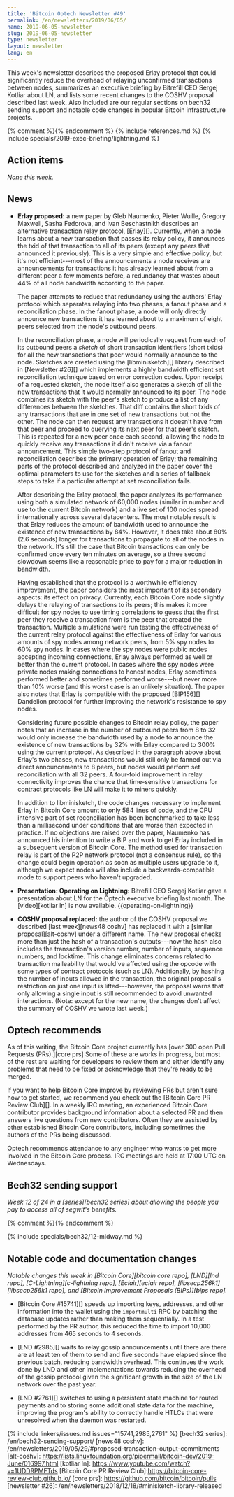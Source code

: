 ```yaml
---
title: 'Bitcoin Optech Newsletter #49'
permalink: /en/newsletters/2019/06/05/
name: 2019-06-05-newsletter
slug: 2019-06-05-newsletter
type: newsletter
layout: newsletter
lang: en
---
```

This week's newsletter describes the proposed Erlay protocol that could
significantly reduce the overhead of relaying unconfirmed transactions between
nodes, summarizes an executive briefing by Bitrefill CEO Sergej Kotliar about
LN, and lists some recent changes to the COSHV proposal described last week.
Also included are our regular sections on bech32 sending support and notable
code changes in popular Bitcoin infrastructure projects.

{% comment %}<!-- include references.md below the fold but above any Jekyll/Liquid variables-->{% endcomment %}
{% include references.md %}
{% include specials/2019-exec-briefing/lightning.md %}

## Action items

*None this week.*

## News

- **Erlay proposed:** a new paper by Gleb Naumenko, Pieter Wuille, Gregory
  Maxwell, Sasha Fedorova, and Ivan Beschastnikh describes an alternative
transaction relay protocol, [Erlay][].  Currently, when a node learns about a
new transaction that passes its relay policy, it announces the txid of that
transaction to all of its peers (except any peers that announced it
previously).  This is a very simple and effective policy, but it's not
efficient---most of the announcements a node receives are announcements for
transactions it has already learned about from a different peer a few moments
before, a redundancy that wastes about 44% of all node bandwidth according to
the paper.

    The paper attempts to reduce that redundancy using the authors' Erlay
protocol which separates relaying into two phases, a fanout phase and a
reconciliation phase.  In the fanout phase, a node will only directly announce
new transactions it has learned about to a maximum of eight peers selected from
the node's outbound peers.

    In the reconciliation phase, a node will periodically request from each of
its outbound peers a *sketch* of short transaction identifiers (short txids)
for all the new transactions that peer would normally announce to the node.
Sketches are created using the [libminisketch][] library described in
[Newsletter #26][] which implements a highly bandwidth efficient set
reconciliation technique based on error correction codes.  Upon receipt of a
requested sketch, the node itself also generates a sketch of all the new
transactions that it would normally announced to its peer.  The node
combines its sketch with the peer's sketch to produce a list of any differences
between the sketches.  That diff contains the short txids of any transactions
that are in one set of new transactions but not the other.  The node can then
request any transactions it doesn't have from that peer and proceed to querying
its next peer for that peer's sketch.  This is repeated for a new peer once
each second, allowing the node to quickly receive any transactions it didn't
receive via a fanout announcement.  This simple two-step protocol of fanout and
reconciliation describes the primary operation of Erlay; the remaining parts of
the protocol described and analyzed in the paper cover the optimal parameters
to use for the sketches and a series of fallback steps to take if a particular
attempt at set reconciliation fails.

    After describing the Erlay protocol, the paper analyzes its performance
using both a simulated network of 60,000 nodes (similar in number and use to
the current Bitcoin network) and a live set of 100 nodes spread internationally
across several datacenters.  The most notable result is that Erlay reduces the
amount of bandwidth used to announce the existence of new transactions by 84%.  <!-- figure 11, 1 - 0.7 / 4.33 -->
However, it does take about 80% (2.6
seconds) longer for transactions to propagate to all of the nodes in the
network. <!-- page 9 --> It's still the case that Bitcoin transactions can only
be confirmed once every ten minutes on average, so a three second slowdown
seems like a reasonable price to pay for a major reduction in bandwidth.

    Having established that the protocol is a worthwhile efficiency
improvement, the paper considers the most important of its secondary aspects:
its effect on privacy.  Currently, each Bitcoin Core node slightly delays
the relaying of transactions to
its peers; this makes it more difficult for spy nodes to use timing
correlations to guess that the first peer they receive a transaction from is
the peer that created the transaction.  Multiple simulations were run testing
the effectiveness of the current relay protocol against the effectiveness of
Erlay for various amounts of spy nodes among network peers, from 5% spy nodes
to 60% spy nodes.  In cases where the spy nodes were public nodes accepting
incoming connections, Erlay always performed as well or better than the current
protocol.  In cases where the spy nodes were private nodes making connections
to honest nodes, Erlay sometimes performed better and sometimes performed
worse---but never more than 10% worse (and this worst case is an unlikely situation). <!--
tables 2 and 3 -->  The paper also notes that Erlay is compatible with the
proposed [BIP156][] Dandelion protocol for further improving the network's
resistance to spy nodes.

    Considering future possible changes to Bitcoin relay policy, the paper
notes that an increase in the number of outbound peers from 8 to 32 would only
increase the bandwidth used by a node to announce the existence of new
transactions by 32% with Erlay compared to 300% using the current protocol.  <!-- figure 10 -->
As described in the paragraph above about Erlay's two
phases, new transactions would still only be fanned out via direct announcements
to 8 peers, but nodes would perform set reconciliation with all 32 peers.
A four-fold improvement in relay connectivity improves the chance that
time-sensitive transactions for contract protocols like LN will make it
to miners quickly.

    In addition to libminisketch, the code changes necessary to implement Erlay
in Bitcoin Core amount to only 584 lines of code, and the CPU intensive part of
set reconciliation has been benchmarked to take less than a millisecond under
conditions that are worse than expected in practice. <!-- page 8: 1
millisecond, figure 13: expected set difference size -->  If no objections are
raised over the paper, Naumenko has announced his intention to write a BIP and
work to get Erlay included in a subsequent version of Bitcoin Core.  The method
used for transaction relay is part of the P2P network protocol (not a consensus
rule), so the change could begin operation as soon as multiple users upgrade to
it, although we expect nodes will also include a backwards-compatible mode to
support peers who haven't upgraded.

- **Presentation: Operating on Lightning:** Bitrefill CEO Sergej Kotliar gave a
  presentation about LN for the Optech executive briefing last month.  The
[video][kotliar ln] is now available. {{operating-on-lightning}}

- **COSHV proposal replaced:** the author of the COSHV proposal we described
  [last week][news48 coshv] has replaced it with a [similar
  proposal][alt-coshv] under a different name.  The new proposal checks more
  than just the hash of a transaction's outputs---now the hash also includes the transaction's
  version number, number of inputs, sequence numbers, and locktime.  This
  change eliminates concerns related to transaction malleability that would've
  affected using the opcode with some types of contract protocols (such as
  LN).  Additionally, by hashing the
  number of inputs allowed in the transaction, the original proposal's
  restriction on just one input is lifted---however, the proposal warns that only
  allowing a single input is still recommended to avoid unwanted interactions.
  (Note: except for the new name, the changes don't affect the summary
  of COSHV we wrote last week.)

## Optech recommends

As of this writing, the Bitcoin Core project currently has [over 300 open Pull
Requests (PRs).][core prs]  Some of these are works in progress, but most of
the rest are waiting for developers to review them and either identify any
problems that need to be fixed or acknowledge that they're ready to be
merged.

If you want to help Bitcoin Core improve by reviewing PRs but aren't
sure how to get started, we recommend you check out the [Bitcoin Core PR
Review Club][].  In a weekly IRC meeting, an experienced Bitcoin Core
contributor provides background information
about a selected PR and then answers live questions from new
contributors.  Often they are assisted by other established Bitcoin Core
contributors, including sometimes the authors of the PRs being
discussed.

Optech recommends attendance to any engineer who wants to get more
involved in the Bitcoin Core process.  IRC meetings are held at 17:00
UTC on Wednesdays.

## Bech32 sending support

*Week 12 of 24 in a [series][bech32 series] about allowing the people
you pay to access all of segwit's benefits.*

{% comment %}<!-- weekly reminder for harding: check Bech32 Adoption
wiki page for changes -->{% endcomment %}

{% include specials/bech32/12-midway.md %}

## Notable code and documentation changes

*Notable changes this week in [Bitcoin Core][bitcoin core repo],
[LND][lnd repo], [C-Lightning][c-lightning repo], [Eclair][eclair repo],
[libsecp256k1][libsecp256k1 repo], and [Bitcoin Improvement Proposals
(BIPs)][bips repo].*

- [Bitcoin Core #15741][] speeds up importing keys, addresses, and other
  information into the wallet using the `importmulti` RPC by batching the
  database updates rather than making them sequentially.  In a test performed by
  the PR author, this reduced the time to import 10,000 addresses from 465
  seconds to 4 seconds.

- [LND #2985][] waits to relay gossip announcements until there are there are
  at least ten of them to send and five seconds have elapsed since the previous
  batch, reducing bandwidth overhead.  This continues the work done by
  LND and other implementations towards reducing the overhead of the
  gossip protocol given the significant growth in the size of the LN
  network over the past year.

- [LND #2761][] switches to using a persistent state machine for routed
  payments and to storing some additional state data for the machine, improving
  the program's ability to correctly handle HTLCs that were unresolved when the
  daemon was restarted.

{% include linkers/issues.md issues="15741,2985,2761" %}
[bech32 series]: /en/bech32-sending-support/
[news48 coshv]: /en/newsletters/2019/05/29/#proposed-transaction-output-commitments
[alt-coshv]: https://lists.linuxfoundation.org/pipermail/bitcoin-dev/2019-June/016997.html
[kotliar ln]: https://www.youtube.com/watch?v=1UDD9PMFTds
[Bitcoin Core PR Review Club]:https://bitcoin-core-review-club.github.io/
[core prs]: https://github.com/bitcoin/bitcoin/pulls
[newsletter #26]: /en/newsletters/2018/12/18/#minisketch-library-released
